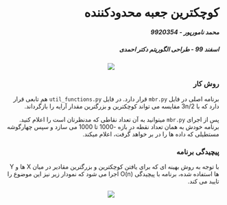 <div dir="rtl">

# کوچکترین جعبه محدودکننده
##### محمد نامورپور - 9920354
##### اسفند 99 - طراحی الگوریتم دکتر احمدی

<p align="center">
  <img src="https://s16.picofile.com/file/8428105984/MBR.png" />
</p>

### روش کار
برنامه اصلی در فایل `mbr.py` قرار دارد. در فایل `util_functions.py` هم تابعی قرار دارد که با 3n/2 مقایسه می تواند کوچکترین و بزرگترین مقدار آرایه را بازگرداند.

پس از اجرای `mbr.py` میتوانید به آن تعداد نقاطی که مدنظرتان است را اعلام کنید. برنامه خودش به همان تعداد نقطه در بازه -1000 تا 1000 می سازد و سپس چهارگوشه مستطیلی که داده ها را در بر خواهد گرفت، اعلام میکند.

### پیچیدگی برنامه
با توجه به روش بهینه ای که برای یافتن کوچکترین و بزرگترین مقادیر در میان X ها و Y ها استفاده شده، برنامه با پیچیدگی O(n) اجرا می شود که نمودار زیر نیز این موضوع را تایید می کند.

<p align="center">
  <img src="https://s17.picofile.com/file/8428105976/diagram.png" />
</p>

</div>
